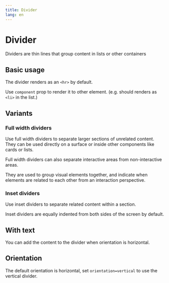 ```yaml
---
title: Divider
lang: en
---
```


# Divider

Dividers are thin lines that group content in lists or other containers

## Basic usage

The divider renders as an `<hr>` by default.

<demo src="../../../example/divider/basic.vue" preview="[2]" />

Use `component` prop to render it to other element. (e.g. should renders as `<li>` in the list.)

<demo src="../../../example/divider/list.vue" preview="[7]" />

## Variants

### Full width dividers

Use full width dividers to separate larger sections of unrelated content. They can be used directly on a surface or inside other components like cards or lists.

Full width dividers can also separate interactive areas from non-interactive areas.

They are used to group visual elements together, and indicate when elements are related to each other from an interaction perspective.

<demo src="../../../example/divider/full-width.vue" preview="[10]" />

### Inset dividers

Use inset dividers to separate related content within a section.

Inset dividers are equally indented from both sides of the screen by default.

<demo src="../../../example/divider/inset.vue" preview="[23]" />

## With text

You can add the content to the divider when orientation is horizontal.

<demo src="../../../example/divider/text.vue" preview="[8, 14, 20]" />

## Orientation

The default orientation is horizontal, set `orientation=vertical` to use the vertical divider.

<demo src="../../../example/divider/orientation.vue" preview="[27-43]" />
